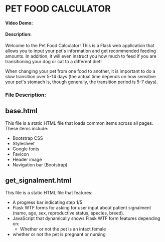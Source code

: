 # PET FOOD CALCULATOR

#### Video Demo: <URL HERE>

#### Description:

Welcome to the Pet Food Calculator! This is a Flask web application that allows you to input your pet's information and get recommended feeding amounts. In addition, it will even instruct you how much to feed if you are transitioning your dog or cat to a different diet!

When changing your pet from one food to another, it is important to do a slow transition over 5-14 days (the actual time depends on how sensitive your pet's stomach is, though generally, the transition period is 5-7 days).

### File Description:

## base.html

This file is a static HTML file that loads common items across all pages. These items include:

- Bootstrap CSS
- Stylesheet
- Google fonts
- Favicon
- Header image
- Navigation bar (Bootstrap)

## get_signalment.html

This file is a static HTML file that features:

- A progress bar indicating step 1/5
- Flask WTF forms for asking for user input about patient signalment (name, age, sex, reproductive status, species, breed).
- JavaScript that dynamically shows Flask WTF form features depending on:
  - Whether or not the pet is an intact female
- whether or not the pet is pregnant or nursing
